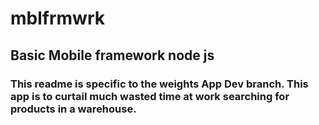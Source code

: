 # mblfrmwrk
## Basic Mobile framework node js
### This readme is specific to the weights App Dev branch. This app is to curtail much wasted time at work searching for products in a warehouse.
